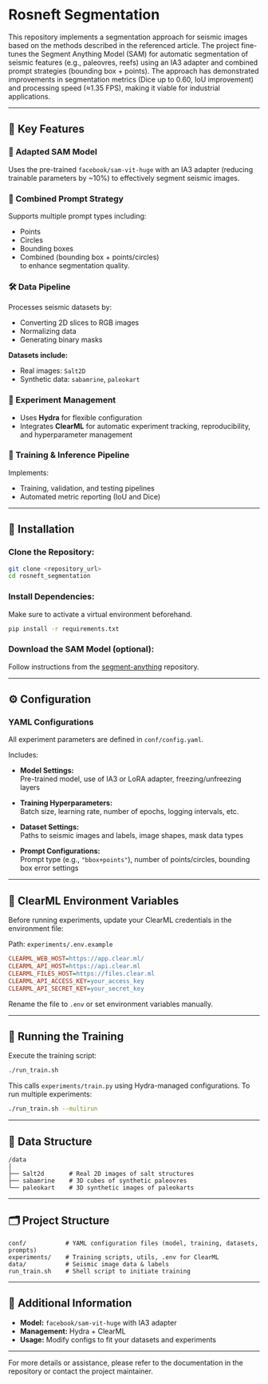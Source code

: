 # Rosneft Segmentation

This repository implements a segmentation approach for seismic images based on the methods described in the referenced article. The project fine-tunes the Segment Anything Model (SAM) for automatic segmentation of seismic features (e.g., paleovres, reefs) using an IA3 adapter and combined prompt strategies (bounding box + points). The approach has demonstrated improvements in segmentation metrics (Dice up to 0.60, IoU improvement) and processing speed (≈1.35 FPS), making it viable for industrial applications.

---

## 🔑 Key Features

### 🧠 Adapted SAM Model
Uses the pre-trained `facebook/sam-vit-huge` with an IA3 adapter (reducing trainable parameters by ~10%) to effectively segment seismic images.

### 🎯 Combined Prompt Strategy
Supports multiple prompt types including:
- Points  
- Circles  
- Bounding boxes  
- Combined (bounding box + points/circles)  
to enhance segmentation quality.

### 🛠️ Data Pipeline
Processes seismic datasets by:
- Converting 2D slices to RGB images  
- Normalizing data  
- Generating binary masks  

**Datasets include:**
- Real images: `Salt2D`
- Synthetic data: `sabamrine`, `paleokart`

### 🧪 Experiment Management
- Uses **Hydra** for flexible configuration  
- Integrates **ClearML** for automatic experiment tracking, reproducibility, and hyperparameter management

### 🚀 Training & Inference Pipeline
Implements:
- Training, validation, and testing pipelines  
- Automated metric reporting (IoU and Dice)

---


## 🧰 Installation

### Clone the Repository:
```bash
git clone <repository_url>
cd rosneft_segmentation
```

### Install Dependencies:
Make sure to activate a virtual environment beforehand.
```bash
pip install -r requirements.txt
```

### Download the SAM Model (optional):
Follow instructions from the [segment-anything](https://github.com/facebookresearch/segment-anything) repository.

---

## ⚙️ Configuration

### YAML Configurations
All experiment parameters are defined in `conf/config.yaml`.

Includes:

- **Model Settings:**  
  Pre-trained model, use of IA3 or LoRA adapter, freezing/unfreezing layers

- **Training Hyperparameters:**  
  Batch size, learning rate, number of epochs, logging intervals, etc.

- **Dataset Settings:**  
  Paths to seismic images and labels, image shapes, mask data types

- **Prompt Configurations:**  
  Prompt type (e.g., `"bbox+points"`), number of points/circles, bounding box error settings

---

## 🔐 ClearML Environment Variables

Before running experiments, update your ClearML credentials in the environment file:

Path: `experiments/.env.example`

```ini
CLEARML_WEB_HOST=https://app.clear.ml/
CLEARML_API_HOST=https://api.clear.ml
CLEARML_FILES_HOST=https://files.clear.ml
CLEARML_API_ACCESS_KEY=your_access_key
CLEARML_API_SECRET_KEY=your_secret_key
```

Rename the file to `.env` or set environment variables manually.

---

## 🏃 Running the Training

Execute the training script:

```bash
./run_train.sh
```

This calls `experiments/train.py` using Hydra-managed configurations. To run multiple experiments:

```bash
./run_train.sh --multirun
```

---

## 📁 Data Structure

```
/data
│
├── Salt2d       # Real 2D images of salt structures
├── sabamrine    # 3D cubes of synthetic paleovres
└── paleokart    # 3D synthetic images of paleokarts
```

---

## 🗂 Project Structure

```
conf/           # YAML configuration files (model, training, datasets, prompts)
experiments/    # Training scripts, utils, .env for ClearML
data/           # Seismic image data & labels
run_train.sh    # Shell script to initiate training
```

---

## 📌 Additional Information

- **Model:** `facebook/sam-vit-huge` with IA3 adapter  
- **Management:** Hydra + ClearML  
- **Usage:** Modify configs to fit your datasets and experiments  

---

For more details or assistance, please refer to the documentation in the repository or contact the project maintainer.
